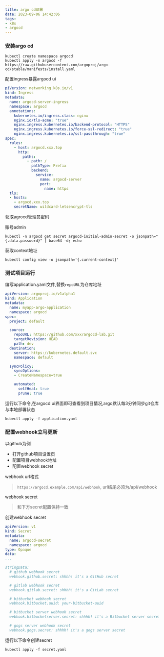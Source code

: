 ```yaml
---
title: argo cd部署
date: 2023-09-06 14:42:06
tags:
- k8s
- argocd
---
```


### 安装argo cd
```
kubectl create namespace argocd
kubectl apply -n argocd -f https://raw.githubusercontent.com/argoproj/argo-cd/stable/manifests/install.yaml
```

配置ingress暴露argocd ui
```yaml
piVersion: networking.k8s.io/v1
kind: Ingress
metadata:
  name: argocd-server-ingress
  namespace: argocd
  annotations:
    kubernetes.io/ingress.class: nginx
    nginx.io/tls-acme: "true"
    nginx.ingress.kubernetes.io/backend-protocol: "HTTPS" 
    nginx.ingress.kubernetes.io/force-ssl-redirect: "true"
    nginx.ingress.kubernetes.io/ssl-passthrough: "true"
spec:
  rules:
    - host: argocd.xxx.top
      http:
        paths:
          - path: /
            pathType: Prefix
            backend:
              service:
                name: argocd-server
                port:
                  name: https
  tls:
  - hosts:
    - argocd.xxx.top
    secretName: wildcard-letsencrypt-tls

```

获取agrocd管理员密码

账号admin
```
kubectl -n argocd get secret argocd-initial-admin-secret -o jsonpath="{.data.password}" | base64 -d; echo
```

获取context地址
```
kubectl config view -o jsonpath='{.current-context}'
```

### 测试项目运行

编写application.yaml文件,替换`repoURL`为仓库地址
```yaml
apiVersion: argoproj.io/v1alpha1
kind: Application
metadata:
  name: myapp-argo-application
  namespace: argocd
spec:
  project: default

  source:
    repoURL: https://github.com/xxx/argocd-lab.git
    targetRevision: HEAD
    path: dev
  destination:
    server: https://kubernetes.default.svc
    namespace: default

  syncPolicy:
    syncOptions:
    - CreateNamespace=true

    automated:
      selfHeal: true
      prune: true

```

运行以下命令,在argocd ui界面即可查看到项目情况,argo默认每3分钟同步git仓库与本地部署状态
```
kubectl apply -f application.yaml
```

### 配置webhook立马更新
以github为例

- 打开github项目设置页
- 配置项目webhook地址
- 配置webhook secret

webhook url格式
> `https://argocd.example.com/api/webhook`, url结尾必须为/api/webhook

webhook secret
> 和下方secret配置保持一致

创建webhook secret
```yaml
apiVersion: v1
kind: Secret
metadata:
  name: argocd-secret
  namespace: argocd
type: Opaque
data:
...

stringData:
  # github webhook secret
  webhook.github.secret: shhhh! it's a GitHub secret

  # gitlab webhook secret
  webhook.gitlab.secret: shhhh! it's a GitLab secret

  # bitbucket webhook secret
  webhook.bitbucket.uuid: your-bitbucket-uuid

  # bitbucket server webhook secret
  webhook.bitbucketserver.secret: shhhh! it's a Bitbucket server secret

  # gogs server webhook secret
  webhook.gogs.secret: shhhh! it's a gogs server secret
```

运行以下命令创建secret
```
kubectl apply -f secret.yaml
```